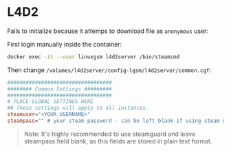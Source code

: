 # L4D2
Fails to initialize because it attemps to download file as `anonymous` user:

First login manually inside the container:
```bash
docker exec -it --user linuxgsm l4d2server /bin/steamcmd
```

Then change `/volumes/l4d2server/config-lgsm/l4d2server/common.cgf`:
```cfg
##################################
######## Common Settings #########
##################################
# PLACE GLOBAL SETTINGS HERE
## These settings will apply to all instances.
steamuser="<YOUR_USERNAME>"
steampass="" # your steam password - can be left blank if using steam guard
```

> Note: It's highly recommended to use steamguard and leave steampass field blank, as this fields are stored in plain text format.

